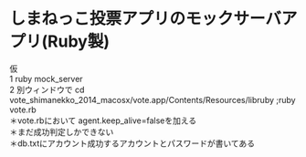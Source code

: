 # しまねっこ投票アプリのモックサーバアプリ(Ruby製)
仮  
1 ruby mock_server  
2 別ウィンドウで cd vote_shimanekko_2014_macosx/vote.app/Contents/Resources/libruby ;ruby vote.rb  
＊vote.rbにおいて agent.keep_alive=falseを加える  
＊まだ成功判定しかできない  
＊db.txtにアカウント成功するアカウントとパスワードが書いてある


